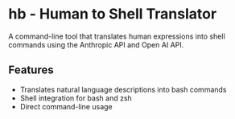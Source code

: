 # hb - Human to Shell Translator

A command-line tool that translates human expressions into shell commands using the Anthropic API and Open AI API.

## Features

- Translates natural language descriptions into bash commands
- Shell integration for bash and zsh
- Direct command-line usage